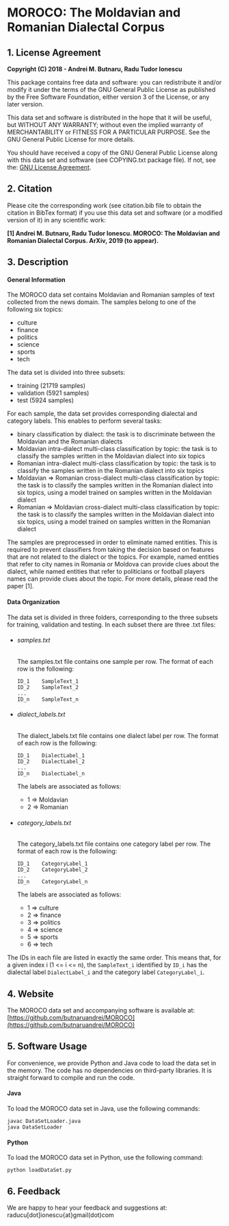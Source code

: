 # MOROCO: The **Mo**ldavian and **Ro**manian Dialectal **Co**rpus


## 1. License Agreement

**Copyright (C) 2018 - Andrei M. Butnaru, Radu Tudor Ionescu**

This package contains free data and software: you can redistribute it and/or modify it under the terms of the GNU General Public License as published by the Free Software Foundation, either version 3 of the License, or any later version.

This data set and software is distributed in the hope that it will be useful, but WITHOUT ANY WARRANTY; without even the implied warranty of MERCHANTABILITY or FITNESS FOR A PARTICULAR PURPOSE. See the GNU General Public License for more details.

 You should have received a copy of the GNU General Public License along with this data set and software (see COPYING.txt package file). If not, see the:
 [GNU License Agreement](http://www.gnu.org/licenses/).


## 2. Citation

Please cite the corresponding work (see citation.bib file to obtain the citation in BibTex format) if you use this data set and software (or a modified version of it) in any scientific work:

**[1] Andrei M. Butnaru, Radu Tudor Ionescu. MOROCO: The Moldavian and Romanian Dialectal Corpus. ArXiv, 2019 (to appear).**


## 3. Description

#### General Information

The MOROCO data set contains Moldavian and Romanian samples of text collected from the news domain. The samples belong to one of the following six topics:
- culture
- finance
- politics
- science
- sports
- tech

The data set is divided into three subsets:
- training (21719 samples)
- validation (5921 samples)
- test (5924 samples)

For each sample, the data set provides corresponding dialectal and category labels. This enables to perform several tasks:
- binary classification by dialect: the task is to discriminate between the Moldavian and the Romanian dialects
- Moldavian intra-dialect multi-class classification by topic: the task is to classify the samples written in the Moldavian dialect into six topics
- Romanian intra-dialect multi-class classification by topic: the task is to classify the samples written in the Romanian dialect into six topics
- Moldavian => Romanian cross-dialect multi-class classification by topic: the task is to classify the samples written in the Romanian dialect into six topics, using a model trained on samples written in the Moldavian dialect
- Romanian => Moldavian cross-dialect multi-class classification by topic: the task is to classify the samples written in the Moldavian dialect into six topics, using a model trained on samples written in the Romanian dialect

The samples are preprocessed in order to eliminate named entities. This is required to prevent classifiers from taking the decision based on features that are not related to the dialect or the topics. For example, named entities that refer to city names in Romania or Moldova can provide clues about the dialect, while named entities that refer to politicians or football players names can provide clues about the topic. For more details, please read the paper [1].

#### Data Organization

The data set is divided in three folders, corresponding to the three subsets for training, validation and testing. In each subset there are three .txt files:
- ###### samples.txt

  The samples.txt file contains one sample per row. The format of each row is the following:
  ```
  ID_1    SampleText_1
  ID_2    SampleText_2
  ...
  ID_n    SampleText_n
  ```

- ###### dialect_labels.txt

  The dialect_labels.txt file contains one dialect label per row. The format of each row is the following:
  ```
  ID_1    DialectLabel_1
  ID_2    DialectLabel_2
  ...
  ID_n    DialectLabel_n
  ```

  The labels are associated as follows:
  - 1 => Moldavian
  - 2 => Romanian

- ###### category_labels.txt

  The category_labels.txt file contains one category label per row. The format of each row is the following:
  ```
  ID_1    CategoryLabel_1
  ID_2    CategoryLabel_2
  ...
  ID_n    CategoryLabel_n
  ```

  The labels are associated as follows:
  - 1 => culture
  - 2 => finance
  - 3 => politics
  - 4 => science
  - 5 => sports
  - 6 => tech

The IDs in each file are listed in exactly the same order. This means that, for a given index i (1 <= i <= n), the `SampleText_i` identified by `ID_i` has the dialectal label `DialectLabel_i` and the category label `CategoryLabel_i`.


## 4. Website

The MOROCO data set and accompanying software is available at:
[https://github.com/butnaruandrei/MOROCO](https://github.com/butnaruandrei/MOROCO)


## 5. Software Usage

For convenience, we provide Python and Java code to load the data set in the memory. The code has no dependencies on third-party libraries. It is straight forward to
compile and run the code.

#### Java

To load the MOROCO data set in Java, use the following commands:
```
javac DataSetLoader.java
java DataSetLoader
```

#### Python

To load the MOROCO data set in Python, use the following command:
```
python loadDataSet.py
```


## 6. Feedback

 We are happy to hear your feedback and suggestions at: raducu[dot]ionescu{at}gmail(dot)com
